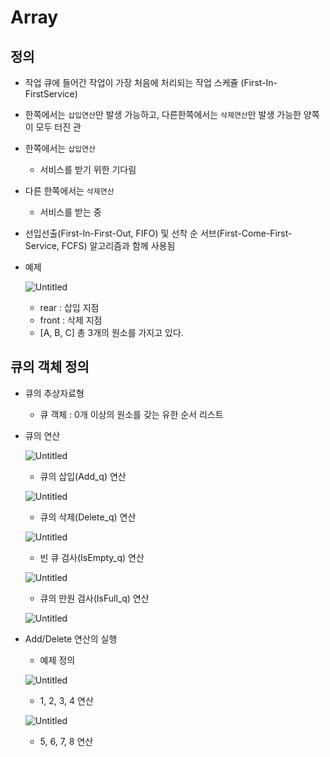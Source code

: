 # Array
## 정의

- 작업 큐에 들어간 작업이 가장 처음에 처리되는 작업 스케쥴 (First-In-FirstService)
- 한쪽에서는 `삽입연산`만 발생 가능하고, 다른한쪽에서는 `삭제연산`만 발생 가능한 양쪽이 모두 터진 관
- 한쪽에서는 `삽입연산`
    - 서비스를 받기 위한 기다림
- 다른 한쪽에서는 `삭제연산`
    - 서비스를 받는 중
- 선입선출(First-In-First-Out, FIFO) 및 선착 순 서브(First-Come-First-Service, FCFS) 알고리즘과 함께 사용됨

- 예제

  ![Untitled](https://prod-files-secure.s3.us-west-2.amazonaws.com/9be9730c-6c17-477b-b30b-af626d1bd473/cbd0be8e-e058-4534-b3bc-3fba11ee8ee5/Untitled.png)

    - rear : 삽입 지점
    - front : 삭제 지점
    - [A, B, C] 총 3개의 원소를 가지고 있다.

## 큐의 객체 정의

- 큐의 추상자료형
    - 큐 객체 : 0개 이상의 원소를 갖는 유한 순서 리스트
- 큐의 연산

  ![Untitled](https://prod-files-secure.s3.us-west-2.amazonaws.com/9be9730c-6c17-477b-b30b-af626d1bd473/2f502913-8975-4ad0-ade4-af3a4b5eac88/Untitled.png)

    - 큐의 삽입(Add_q) 연산

  ![Untitled](https://prod-files-secure.s3.us-west-2.amazonaws.com/9be9730c-6c17-477b-b30b-af626d1bd473/43d0c6eb-5829-4c20-94d9-2a641927dfa0/Untitled.png)

    - 큐의 삭제(Delete_q) 연산

  ![Untitled](https://prod-files-secure.s3.us-west-2.amazonaws.com/9be9730c-6c17-477b-b30b-af626d1bd473/aeab067c-27bc-491b-b9b2-559a4766365e/Untitled.png)

    - 빈 큐 검사(IsEmpty_q) 연산

  ![Untitled](https://prod-files-secure.s3.us-west-2.amazonaws.com/9be9730c-6c17-477b-b30b-af626d1bd473/25bf2505-311a-47be-ad28-4d020a319650/Untitled.png)

    - 큐의 만원 검사(IsFull_q) 연산

  ![Untitled](https://prod-files-secure.s3.us-west-2.amazonaws.com/9be9730c-6c17-477b-b30b-af626d1bd473/f9256174-46d5-4109-acba-d165e2c6c5f8/Untitled.png)

- Add/Delete 연산의 실행
    - 예제 정의

  ![Untitled](https://prod-files-secure.s3.us-west-2.amazonaws.com/9be9730c-6c17-477b-b30b-af626d1bd473/f74f5202-c101-494e-9a5b-a48c9ce156dc/Untitled.png)

    - 1, 2, 3, 4 연산

  ![Untitled](https://prod-files-secure.s3.us-west-2.amazonaws.com/9be9730c-6c17-477b-b30b-af626d1bd473/118fe833-8f06-402c-9000-ffb66a328677/Untitled.png)

    - 5, 6, 7, 8 연산